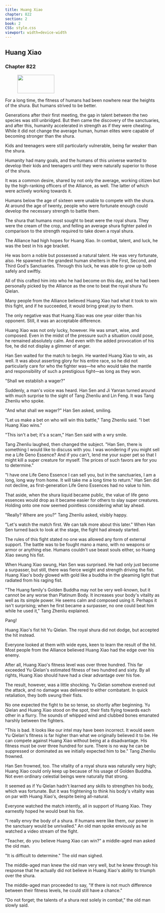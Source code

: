 ```yaml
---
title: Huang Xiao
chapter: 822
section: 2
book: 2
CSS: style.css
viewport: width=device-width
---
```


## Huang Xiao

### Chapter 822

<figure>
	<img src="../Images/gem.gif" alt="" id="gem" width="120" height="60" />
</figure>

For a long time, the fitness of humans had been nowhere near the heights of the shura. But humans strived to be better.

Generations after their first meeting, the gap in talent between the two species was still unbridged. But then came the discovery of the sanctuaries, and after this, humanity accelerated in strength as if they were cheating. While it did not change the average human, human elites were capable of becoming stronger than the shura.

Kids and teenagers were still particularly vulnerable, being far weaker than the shura.

Humanity had many goals, and the humans of this universe wanted to develop their kids and teenagers until they were naturally superior to those of the shura.

It was a common desire, shared by not only the average, working citizen but by the high-ranking officers of the Alliance, as well. The latter of which were actively working towards it.

Humans below the age of sixteen were unable to compete with the shura. At around the age of twenty, people who were fortunate enough could develop the necessary strength to battle them.

The shura that humans most sought to beat were the royal shura. They were the cream of the crop, and felling an average shura fighter paled in comparison to the strength required to take down a royal shura.

The Alliance had high hopes for Huang Xiao. In combat, talent, and luck, he was the best in his age bracket.

He was born a noble but possessed a natural talent. He was very fortunate, also. He spawned in the grandest human shelters in the First, Second, and Third God's Sanctuaries. Through this luck, he was able to grow up both safely and swiftly.

All of this crafted him into who he had become on this day, and he had been personally picked by the Alliance as the one to beat the royal shura Yu Qielan.

Many people from the Alliance believed Huang Xiao had what it took to win this fight, and if he succeeded, it would bring great joy to them.

The only negative was that Huang Xiao was one year older than his opponent. Still, it was an acceptable difference.

Huang Xiao was not only lucky, however. He was smart, wise, and composed. Even in the midst of the pressure such a situation could pose, he remained absolutely calm. And even with the added provocation of his foe, he did not display a glimmer of anger.

Han Sen waited for the match to begin. He wanted Huang Xiao to win, as well. It was about asserting glory for his entire race, so he did not particularly care for who the fighter was—he who would take the mantle and responsibility of such a prestigious fight—as long as they won.

"Shall we establish a wager?"

Suddenly, a man's voice was heard. Han Sen and Ji Yanran turned around with much surprise to the sight of Tang Zhenliu and Lin Feng. It was Tang Zhenliu who spoke.

"And what shall we wager?" Han Sen asked, smiling.

"Let us make a bet on who will win this battle," Tang Zhenliu said. "I bet Huang Xiao wins."

"This isn't a bet; it's a scam," Han Sen said with a wry smile.

Tang Zhenliu laughed, then changed the subject. "Han Sen, there is something I would like to discuss with you. I was wondering if you might sell me a Life Geno Essence? And if you can't, lend me your super pet so that I might kill a super creature for myself. The prices of such favors are for you to determine."

"I have one Life Geno Essence I can sell you, but in the sanctuaries, I am a long, long way from home. It will take me a long time to return." Han Sen did not decline, as first-generation Life Geno Essences had no value to him.

That aside, when the shura liquid became public, the value of life geno essences would drop as it became easier for others to slay super creatures. Holding onto one now seemed pointless considering what lay ahead.

"Really? Where are you?" Tang Zhenliu asked, visibly happy.

"Let's watch the match first. We can talk more about this later." When Han Sen turned back to look at the stage, the fight had already started.

The rules of this fight stated no one was allowed any form of external support. The battle was to be fought mano a mano, with no weapons or armor or anything else. Humans couldn't use beast souls either, so Huang Xiao swung his fist.

When Huang Xiao swung, Han Sen was surprised. He had only just become a surpasser, but still, there was fierce weight and strength driving the fist. Huang Xiao's body glowed with gold like a buddha in the gleaming light that radiated from his raging fist.

"The Huang family's Golden Buddha may not be very well-known, but it cannot be any worse than Platinum Body. It increases your body's vitality as well as its simple power. He seems calm and composed using it. Perhaps it isn't surprising; when he first became a surpasser, no one could beat him while he used it," Tang Zhenliu explained.

Pang!

Huang Xiao's fist hit Yu Qielan. The royal shura did not dodge, but accepted the hit instead.

Everyone looked at them with wide eyes, keen to learn the result of the hit. Most people from the Alliance believed Huang Xiao had the edge over his enemy.

After all, Huang Xiao's fitness level was over three hundred. This far exceeded Yu Qielan's estimated fitness of two hundred and sixty. By all rights, Huang Xiao should have had a clear advantage over his foe.

The result, however, was a little shocking. Yu Qielan somehow evened out the attack, and no damage was delivered to either combatant. In quick retaliation, they both swung their fists.

No one expected the fight to be so tense, so shortly after beginning. Yu Qielan and Huang Xiao stood on the spot, their fists flying towards each other in a flurry. The sounds of whipped wind and clubbed bones emanated harshly between the fighters.

"This is bad. It looks like our intel may have been incorrect. It would seem Yu Qielan's fitness is far higher than what we originally believed it to be. He can compete against Huang Xiao without being at a disadvantage. His fitness must be over three hundred for sure. There is no way he can be suppressed or dominated as we initially expected him to be." Tang Zhenliu frowned.

Han Sen frowned, too. The vitality of a royal shura was naturally very high; Huang Xiao could only keep up because of his usage of Golden Buddha. Not even ordinary celestial beings were naturally that strong.

It seemed as if Yu Qielan hadn't learned any skills to strengthen his body, which was fortunate. But it was frightening to think his body's vitality was on par with Huang Xiao's, despite being all-natural.

Everyone watched the match intently, all in support of Huang Xiao. They earnestly hoped he would beat his foe.

"I really envy the body of a shura. If humans were like them, our power in the sanctuary would be unrivalled." An old man spoke enviously as he watched a video stream of the fight.

"Teacher, do you believe Huang Xiao can win?" a middle-aged man asked the old man.

"It is difficult to determine." The old man sighed.

The middle-aged man knew the old man very well, but he knew through his response that he actually did not believe in Huang Xiao's ability to triumph over the shura.

The middle-aged man proceeded to say, "If there is not much difference between their fitness levels, he could still have a chance."

"Do not forget; the talents of a shura rest solely in combat," the old man slowly said.